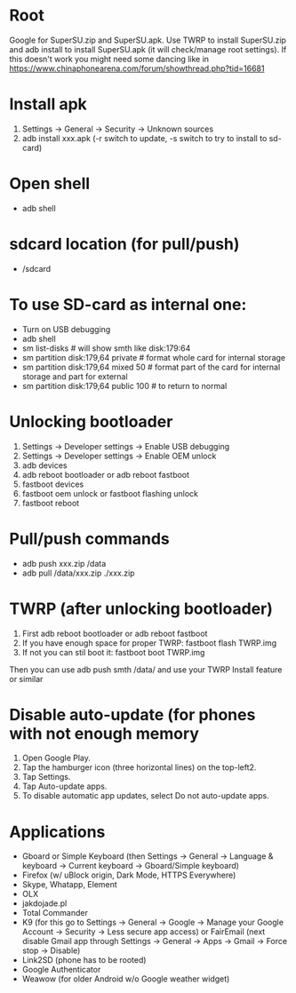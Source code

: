 # Root

Google for SuperSU.zip and SuperSU.apk. Use TWRP to install SuperSU.zip
and adb install to install SuperSU.apk (it will check/manage root settings).
If this doesn't work you might need some dancing like in
https://www.chinaphonearena.com/forum/showthread.php?tid=16681

# Install apk

1. Settings -> General -> Security -> Unknown sources
2. adb install xxx.apk (-r switch to update, -s switch to try to install to sd-card)

# Open shell

* adb shell

# sdcard location (for pull/push)

* /sdcard

# To use SD-card as internal one:

  * Turn on USB debugging
  * adb shell
  * sm list-disks # will show smth like disk:179:64
  * sm partition disk:179,64 private # format whole card for internal storage
  * sm partition disk:179,64 mixed 50 # format part of the card for internal storage and part for external
  * sm partition disk:179,64 public 100 # to return to normal

# Unlocking bootloader

1. Settings -> Developer settings -> Enable USB debugging
2. Settings -> Developer settings -> Enable OEM unlock
3. adb devices
3. adb reboot bootloader or adb reboot fastboot
4. fastboot devices
5. fastboot oem unlock or fastboot flashing unlock
6. fastboot reboot

# Pull/push commands

* adb push xxx.zip /data
* adb pull /data/xxx.zip ./xxx.zip

# TWRP (after unlocking bootloader)

1. First adb reboot bootloader or adb reboot fastboot
2. If you have enough space for proper TWRP: fastboot flash TWRP.img
3. If not you can stil boot it: fastboot boot TWRP.img

Then you can use adb push smth /data/ and use your TWRP Install feature or similar

# Disable auto-update (for phones with not enough memory

1. Open Google Play.
2. Tap the hamburger icon (three horizontal lines) on the top-left2.
3. Tap Settings.
4. Tap Auto-update apps.
5. To disable automatic app updates, select Do not auto-update apps.

# Applications

 * Gboard or Simple Keyboard (then Settings -> General -> Language & keyboard -> Current keyboard -> Gboard/Simple keyboard)
 * Firefox (w/ uBlock origin, Dark Mode, HTTPS Everywhere)
 * Skype, Whatapp, Element
 * OLX
 * jakdojade.pl
 * Total Commander
 * K9 (for this go to Settings -> General -> Google -> Manage your Google Account -> Security -> Less secure app access) or FairEmail (next disable Gmail app through Settings -> General -> Apps -> Gmail -> Force stop -> Disable)
 * Link2SD (phone has to be rooted)
 * Google Authenticator
 * Weawow (for older Android w/o Google weather widget)

